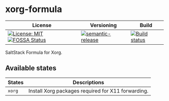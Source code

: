 # xorg-formula

| License | Versioning | Build |
| ------- | ---------- | ----- |
| [![License: MIT](https://img.shields.io/badge/License-MIT-yellow.svg)](https://opensource.org/licenses/MIT) [![FOSSA Status](https://app.fossa.com/api/projects/git%2Bgithub.com%2Fextra2000%2Fcockpit-formula.svg?type=shield)](https://app.fossa.com/projects/git%2Bgithub.com%2Fextra2000%2Fcockpit-formula?ref=badge_shield) | [![semantic-release](https://img.shields.io/badge/%20%20%F0%9F%93%A6%F0%9F%9A%80-semantic--release-e10079.svg)](https://github.com/semantic-release/semantic-release) | [![Build status](https://ci.appveyor.com/api/projects/status/48ln4h1blbilj6c4/branch/master?svg=true)](https://ci.appveyor.com/project/nikAizuddin/xorg-formula/branch/master) |

SaltStack Formula for Xorg.


## Available states

| States | Descriptions |
| ------ | ------------ |
| `xorg` | Install Xorg packages required for X11 forwarding. |
